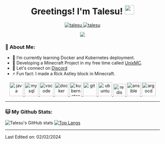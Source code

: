 <h1 align="center">
  Greetings! I'm Talesu!
  <a href="https://github.com/t">
    <img src="https://media.giphy.com/media/hvRJCLFzcasrR4ia7z/giphy.gif" width="30">
  </a>
</h1>

<p align="center">
  <a href="https://github.com/Talesu">
    <img src="https://komarev.com/ghpvc/?username=talesu&label=Profile%20views&color=blueviolet&style=flat" alt="talesu" />
  </a>
  <a href="https://github.com/Talesu">
    <img src="https://img.shields.io/github/followers/talesu?label=Followers" alt="talesu" />
  </a>
</p>

<p align="center">
  <a href="https://github.com/Talesu">
    <img src="https://readme-typing-svg.herokuapp.com?lines=Sys+Admin;Network+Engineer;Minecraft+Server+Developer;Discord+->+talesu;Always+learning+new+things&center=true&width=380&height=35">
  </a>
</p>

### 🤵 About Me:
- 🌱 I’m currently learning Docker and Kubernetes deployment.
- 💬 Developing a Minecraft Project in my free time called [UnixMC](https://github.com/UnixMC-Project).
- 💽 Let's connect on [Discord](https://discord.gg/unixmc)
- ⚡ Fun fact: I made a Rick Astley block in Minecraft.

<p align="center">
  <a href="https://www.java.com">
    <img src="https://cdn.jsdelivr.net/gh/devicons/devicon/icons/java/java-original.svg" alt="java" width="45" height="45"/> 
  </a>
  <a href="https://www.mysql.com">
    <img src="https://cdn.jsdelivr.net/gh/devicons/devicon/icons/mysql/mysql-original.svg" alt="mysql" width="45" height="45"/> 
  </a>
  <a href="https://code.visualstudio.com">
    <img src="https://cdn.jsdelivr.net/gh/devicons/devicon/icons/vscode/vscode-original.svg" alt="vscode" width="45" height="45"/>
  </a>
  <a href="https://www.docker.com">
    <img src="https://cdn.jsdelivr.net/gh/devicons/devicon/icons/docker/docker-original.svg" alt="docker" width="45" height="45"/> 
  </a>
  <a href="https://kubernetes.io">
    <img src="https://www.vectorlogo.zone/logos/kubernetes/kubernetes-icon.svg" alt="kubernetes" width="40" height="45"/>
  </a>
  <a href="https://git-scm.com">
    <img src="https://cdn.jsdelivr.net/gh/devicons/devicon/icons/git/git-original.svg" alt="git" width="45" height="45"/> 
  </a>
  <a href="https://ubuntu.com">
    <img src="https://cdn.jsdelivr.net/gh/devicons/devicon/icons/ubuntu/ubuntu-plain.svg" alt="ubuntu" width="45" height="45"/>
  </a>
  <a href="https://redis.io">
    <img src="https://cdn.jsdelivr.net/gh/devicons/devicon/icons/redis/redis-original.svg" alt="redis" width="40" height="40"/>  
  </a>
  <a href="https://www.ansible.com/">
    <img src="https://cdn.jsdelivr.net/gh/devicons/devicon/icons/ansible/ansible-original.svg" alt="ansible" width="45" height="45"/>  
  </a>
  <a href="https://argo-cd.readthedocs.io/en/stable/">
    <img src="https://cdn.jsdelivr.net/gh/devicons/devicon/icons/argocd/argocd-original.svg" alt="argocd" width="45" height="45"/>  
  </a>
</p>


---

### 🐱 My Github Stats:
![Talesu's GitHub stats](https://github-readme-stats.vercel.app/api?username=talesu&show_icons=true&theme=tokyonight)
[![Top Langs](https://github-readme-stats.vercel.app/api/top-langs/?username=talesu&layout=compact&theme=tokyonight)](https://github.com/anuraghazra/github-readme-stats)

---
Last Edited on: 02/02/2024
